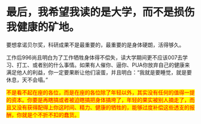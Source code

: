 # 最后，我希望我读的是大学，而不是损伤我健康的矿地。

要想拿诺贝尔奖，科研成果不是最重要的，最重要的是身体硬朗，活得够久。

工作后996尚且明白为了工作牺牲身体得不偿失，读大学期间更不应该007去学习、打工、或者别的什么事情。如果有人催你、逼你、PUA你放弃自己的健康来满足他人的利益，你一定要果断让他们滚蛋，并且明白：“我就是要睡觉，就是要休息，天不会塌。”

<mark style="color:red;">不是看不起在座的各位，而是在座的各位除了年轻以外，其实没有任何的值得一提的资本。你要是再瞎搞或者被迫瞎搞把身体搞垮了，年轻的果实被别人摘走了，而且又没有获得配得上你这时间、精力、健康的牺牲的，能够过度补偿这些透支的报酬，你就是个不折不扣的蠢货。</mark>

